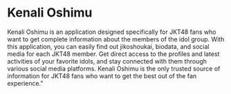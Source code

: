 # Kenali Oshimu

Kenali Oshimu is an application designed specifically for JKT48 fans who want to get complete information about the members of the idol group. With this application, you can easily find out jikoshoukai, biodata, and social media for each JKT48 member. Get direct access to the profiles and latest activities of your favorite idols, and stay connected with them through various social media platforms. Kenali Oshimu is the only trusted source of information for JKT48 fans who want to get the best out of the fan experience."
